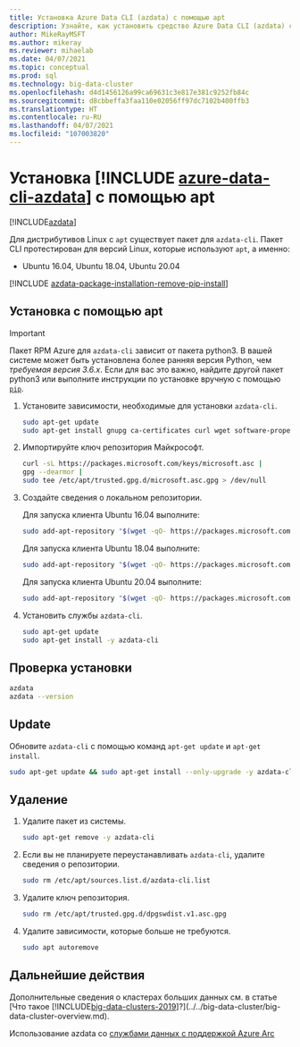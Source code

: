 ```yaml
---
title: Установка Azure Data CLI (azdata) с помощью apt
description: Узнайте, как установить средство Azure Data CLI (azdata) с помощью apt.
author: MikeRayMSFT
ms.author: mikeray
ms.reviewer: mihaelab
ms.date: 04/07/2021
ms.topic: conceptual
ms.prod: sql
ms.technology: big-data-cluster
ms.openlocfilehash: d4d1456126a99ca69631c3e817e381c9252fb84c
ms.sourcegitcommit: d8cbbeffa3faa110e02056ff97dc7102b400ffb3
ms.translationtype: HT
ms.contentlocale: ru-RU
ms.lasthandoff: 04/07/2021
ms.locfileid: "107003820"
---
```

# <a name="install-azure-data-cli-azdata-with-apt"></a>Установка [!INCLUDE [azure-data-cli-azdata](../../includes/azure-data-cli-azdata.md)] с помощью apt

[!INCLUDE[azdata](../../includes/applies-to-version/azdata.md)]

Для дистрибутивов Linux с `apt` существует пакет для `azdata-cli`. Пакет CLI протестирован для версий Linux, которые используют `apt`, а именно:

- Ubuntu 16.04, Ubuntu 18.04, Ubuntu 20.04

[!INCLUDE [azdata-package-installation-remove-pip-install](../../includes/azdata-package-installation-remove-pip-install.md)]

## <a name="install-with-apt"></a>Установка с помощью apt

>[!IMPORTANT]
> Пакет RPM Azure для `azdata-cli` зависит от пакета python3. В вашей системе может быть установлена более ранняя версия Python, чем *требуемая версия 3.6.x*. Если для вас это важно, найдите другой пакет python3 или выполните инструкции по установке вручную с помощью [`pip`](../install/deploy-install-azdata-pip.md).

1. Установите зависимости, необходимые для установки `azdata-cli`.

   ```bash
   sudo apt-get update
   sudo apt-get install gnupg ca-certificates curl wget software-properties-common apt-transport-https lsb-release -y
   ```

2. Импортируйте ключ репозитория Майкрософт.

   ```bash
   curl -sL https://packages.microsoft.com/keys/microsoft.asc |
   gpg --dearmor |
   sudo tee /etc/apt/trusted.gpg.d/microsoft.asc.gpg > /dev/null
   ```

3. Создайте сведения о локальном репозитории.

   Для запуска клиента Ubuntu 16.04 выполните:

    ```bash
    sudo add-apt-repository "$(wget -qO- https://packages.microsoft.com/config/ubuntu/16.04/prod.list)"
    ```

   Для запуска клиента Ubuntu 18.04 выполните:

    ```bash
    sudo add-apt-repository "$(wget -qO- https://packages.microsoft.com/config/ubuntu/18.04/prod.list)"
    ```

   Для запуска клиента Ubuntu 20.04 выполните:

    ```bash
    sudo add-apt-repository "$(wget -qO- https://packages.microsoft.com/config/ubuntu/20.04/prod.list)"
    ```

4. Установить службы `azdata-cli`.

   ```bash
   sudo apt-get update
   sudo apt-get install -y azdata-cli
   ```

## <a name="verify-install"></a>Проверка установки

```bash
azdata
azdata --version
```

## <a name="update"></a>Update

Обновите `azdata-cli` с помощью команд `apt-get update` и `apt-get install`.

```bash
sudo apt-get update && sudo apt-get install --only-upgrade -y azdata-cli
```

## <a name="uninstall"></a>Удаление

1. Удалите пакет из системы.

   ```bash
   sudo apt-get remove -y azdata-cli
   ```

2. Если вы не планируете переустанавливать `azdata-cli`, удалите сведения о репозитории.

   ```bash
   sudo rm /etc/apt/sources.list.d/azdata-cli.list
   ```

3. Удалите ключ репозитория.

   ```bash
   sudo rm /etc/apt/trusted.gpg.d/dpgswdist.v1.asc.gpg
   ```

4. Удалите зависимости, которые больше не требуются.

   ```bash
   sudo apt autoremove
   ```

## <a name="next-steps"></a>Дальнейшие действия

Дополнительные сведения о кластерах больших данных см. в статье [Что такое [!INCLUDE[big-data-clusters-2019](../../includes/ssbigdataclusters-ver15.md)]?](../../big-data-cluster/big-data-cluster-overview.md).

Использование azdata со [службами данных с поддержкой Azure Arc](/azure/azure-arc/data/)
